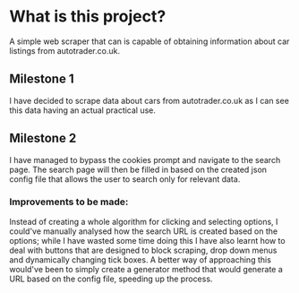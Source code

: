 # What is this project?
A simple web scraper that can is capable of obtaining information about car listings from autotrader.co.uk.
## Milestone 1
I have decided to scrape data about cars from autotrader.co.uk as I can see this data having an actual practical use.
## Milestone 2
I have managed to bypass the cookies prompt and navigate to the search page. The search page will then be filled in based on the created json config file that allows the user to search only for relevant data.

### Improvements to be made:
Instead of creating a whole algorithm for clicking and selecting options, I could've manually analysed how the search URL is created based on the options; while I have wasted some time doing this I have also learnt how to deal with buttons that are designed to block scraping, drop down menus and dynamically changing tick boxes. A better way of approaching this would've been to simply create a generator method that would generate a URL based on the config file, speeding up the process.